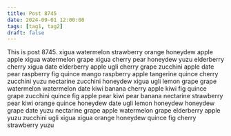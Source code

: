 ```yaml
---
title: Post 8745
date: 2024-09-01 12:00:00
tags: [tag1, tag2]
draft: false
---
```

This is post 8745.
xigua
watermelon
strawberry
orange
honeydew
apple
apple
xigua
watermelon
grape
xigua
cherry
pear
honeydew
yuzu
elderberry
cherry
xigua
date
elderberry
apple
ugli
cherry
grape
zucchini
apple
date
pear
raspberry
fig
quince
mango
raspberry
apple
tangerine
quince
cherry
zucchini
yuzu
nectarine
zucchini
honeydew
xigua
ugli
lemon
grape
grape
watermelon
watermelon
date
kiwi
banana
cherry
apple
kiwi
fig
quince
grape
zucchini
quince
fig
apple
pear
kiwi
pear
banana
nectarine
strawberry
pear
kiwi
orange
quince
honeydew
date
ugli
lemon
honeydew
honeydew
grape
date
yuzu
nectarine
grape
apple
watermelon
grape
elderberry
apple
yuzu
zucchini
ugli
xigua
xigua
orange
honeydew
quince
fig
cherry
strawberry
yuzu
